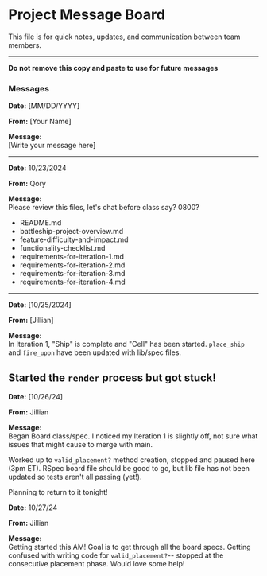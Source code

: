 # Project Message Board

This file is for quick notes, updates, and communication between team members.

---
**Do not remove this copy and paste to use for future messages**
### Messages

**Date:** [MM/DD/YYYY]

**From:** [Your Name]

**Message:**  
[Write your message here]

---

**Date:** 10/23/2024

**From:** Qory

**Message:**  
Please review this files, let's chat before class say? 0800?

- README.md
- battleship-project-overview.md
- feature-difficulty-and-impact.md
- functionality-checklist.md
- requirements-for-iteration-1.md
- requirements-for-iteration-2.md
- requirements-for-iteration-3.md
- requirements-for-iteration-4.md
---

**Date:** [10/25/2024]

**From:** [Jillian]

**Message:**  
In Iteration 1, "Ship" is complete and "Cell" has been started. `place_ship` and `fire_upon` have been updated with lib/spec files. 

Started the `render` process but got stuck! 
---

**Date:** [10/26/24]

**From:** Jillian 

**Message:**  
Began Board class/spec. I noticed my Iteration 1 is slightly off, not sure what issues that might cause to merge with main.

Worked up to `valid_placement?` method creation, stopped and paused here (3pm ET). RSpec board file should be good to go, but lib file has not been updated so tests aren't all passing (yet!). 

Planning to return to it tonight!

**Date:** 10/27/24

**From:** Jillian

**Message:**  
Getting started this AM! Goal is to get through all the board specs. 
Getting confused with writing code for `valid_placement?`-- stopped at the consecutive placement phase. Would love some help!